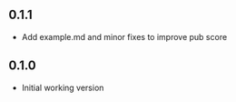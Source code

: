 ## 0.1.1

- Add example.md and minor fixes to improve pub score

## 0.1.0

- Initial working version
